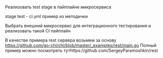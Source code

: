 Реализовать test stage в пайплайне микросервиса

stage test - ci.yml пример из методички

Выбрать внешний микросервис для интеграционного тестирования и
реализовать такой CI пайплайн

В качестве примера rest сервера возьмем за основу https://github.com/go-chi/chi/blob/master/_examples/rest/main.go Полный пример можно посмотреть тутhttps://github.com/SergeyParamoshkin/rest